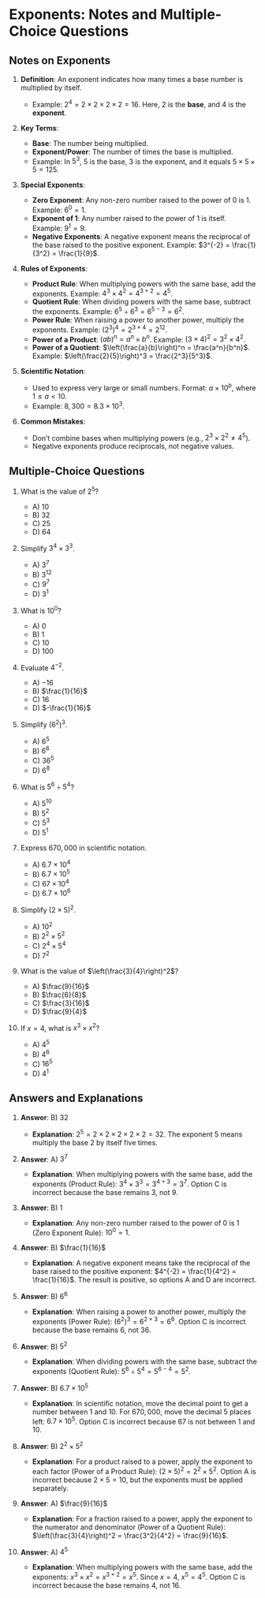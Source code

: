 # Exponents: Notes and Multiple-Choice Questions

## Notes on Exponents

1. **Definition**: An exponent indicates how many times a base number is multiplied by itself.
   - Example: $2^4 = 2 \times 2 \times 2 \times 2 = 16$. Here, 2 is the **base**, and 4 is the **exponent**.

2. **Key Terms**:
   - **Base**: The number being multiplied.
   - **Exponent/Power**: The number of times the base is multiplied.
   - Example: In $5^3$, 5 is the base, 3 is the exponent, and it equals $5 \times 5 \times 5 = 125$.

3. **Special Exponents**:
   - **Zero Exponent**: Any non-zero number raised to the power of 0 is 1. Example: $6^0 = 1$.
   - **Exponent of 1**: Any number raised to the power of 1 is itself. Example: $9^1 = 9$.
   - **Negative Exponents**: A negative exponent means the reciprocal of the base raised to the positive exponent. Example: $3^{-2} = \frac{1}{3^2} = \frac{1}{9}$.

4. **Rules of Exponents**:
   - **Product Rule**: When multiplying powers with the same base, add the exponents. Example: $4^3 \times 4^2 = 4^{3+2} = 4^5$.
   - **Quotient Rule**: When dividing powers with the same base, subtract the exponents. Example: $6^5 \div 6^3 = 6^{5-3} = 6^2$.
   - **Power Rule**: When raising a power to another power, multiply the exponents. Example: $(2^3)^4 = 2^{3 \times 4} = 2^{12}$.
   - **Power of a Product**: $(ab)^n = a^n \times b^n$. Example: $(3 \times 4)^2 = 3^2 \times 4^2$.
   - **Power of a Quotient**: $\left(\frac{a}{b}\right)^n = \frac{a^n}{b^n}$. Example: $\left(\frac{2}{5}\right)^3 = \frac{2^3}{5^3}$.

5. **Scientific Notation**:
   - Used to express very large or small numbers. Format: $a \times 10^b$, where $1 \leq a < 10$.
   - Example: $8,300 = 8.3 \times 10^3$.

6. **Common Mistakes**:
   - Don’t combine bases when multiplying powers (e.g., $2^3 \times 2^2 \neq 4^5$).
   - Negative exponents produce reciprocals, not negative values.

## Multiple-Choice Questions

1. What is the value of $2^5$?
   - A) 10
   - B) 32
   - C) 25
   - D) 64

2. Simplify $3^4 \times 3^3$.
   - A) $3^7$
   - B) $3^{12}$
   - C) $9^7$
   - D) $3^1$

3. What is $10^0$?
   - A) 0
   - B) 1
   - C) 10
   - D) 100

4. Evaluate $4^{-2}$.
   - A) $-16$
   - B) $\frac{1}{16}$
   - C) $16$
   - D) $-\frac{1}{16}$

5. Simplify $(6^2)^3$.
   - A) $6^5$
   - B) $6^6$
   - C) $36^5$
   - D) $6^8$

6. What is $5^6 \div 5^4$?
   - A) $5^{10}$
   - B) $5^2$
   - C) $5^3$
   - D) $5^1$

7. Express $670,000$ in scientific notation.
   - A) $6.7 \times 10^4$
   - B) $6.7 \times 10^5$
   - C) $67 \times 10^4$
   - D) $6.7 \times 10^6$

8. Simplify $(2 \times 5)^2$.
   - A) $10^2$
   - B) $2^2 \times 5^2$
   - C) $2^4 \times 5^4$
   - D) $7^2$

9. What is the value of $\left(\frac{3}{4}\right)^2$?
   - A) $\frac{9}{16}$
   - B) $\frac{6}{8}$
   - C) $\frac{3}{16}$
   - D) $\frac{9}{4}$

10. If $x = 4$, what is $x^3 \times x^2$?
    - A) $4^5$
    - B) $4^6$
    - C) $16^5$
    - D) $4^1$

## Answers and Explanations

1. **Answer**: B) 32
   - **Explanation**: $2^5 = 2 \times 2 \times 2 \times 2 \times 2 = 32$. The exponent 5 means multiply the base 2 by itself five times.

2. **Answer**: A) $3^7$
   - **Explanation**: When multiplying powers with the same base, add the exponents (Product Rule): $3^4 \times 3^3 = 3^{4+3} = 3^7$. Option C is incorrect because the base remains 3, not 9.

3. **Answer**: B) 1
   - **Explanation**: Any non-zero number raised to the power of 0 is 1 (Zero Exponent Rule): $10^0 = 1$.

4. **Answer**: B) $\frac{1}{16}$
   - **Explanation**: A negative exponent means take the reciprocal of the base raised to the positive exponent: $4^{-2} = \frac{1}{4^2} = \frac{1}{16}$. The result is positive, so options A and D are incorrect.

5. **Answer**: B) $6^6$
   - **Explanation**: When raising a power to another power, multiply the exponents (Power Rule): $(6^2)^3 = 6^{2 \times 3} = 6^6$. Option C is incorrect because the base remains 6, not 36.

6. **Answer**: B) $5^2$
   - **Explanation**: When dividing powers with the same base, subtract the exponents (Quotient Rule): $5^6 \div 5^4 = 5^{6-4} = 5^2$.

7. **Answer**: B) $6.7 \times 10^5$
   - **Explanation**: In scientific notation, move the decimal point to get a number between 1 and 10. For $670,000$, move the decimal 5 places left: $6.7 \times 10^5$. Option C is incorrect because 67 is not between 1 and 10.

8. **Answer**: B) $2^2 \times 5^2$
   - **Explanation**: For a product raised to a power, apply the exponent to each factor (Power of a Product Rule): $(2 \times 5)^2 = 2^2 \times 5^2$. Option A is incorrect because $2 \times 5 = 10$, but the exponents must be applied separately.

9. **Answer**: A) $\frac{9}{16}$
   - **Explanation**: For a fraction raised to a power, apply the exponent to the numerator and denominator (Power of a Quotient Rule): $\left(\frac{3}{4}\right)^2 = \frac{3^2}{4^2} = \frac{9}{16}$.

10. **Answer**: A) $4^5$
    - **Explanation**: When multiplying powers with the same base, add the exponents: $x^3 \times x^2 = x^{3+2} = x^5$. Since $x = 4$, $x^5 = 4^5$. Option C is incorrect because the base remains 4, not 16.